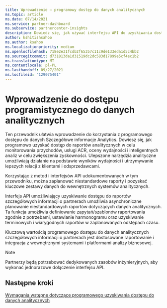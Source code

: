 ```yaml
---
title: Wprowadzenie — programowy dostęp do danych analitycznych
ms.topic: article
ms.date: 07/14/2021
ms.service: partner-dashboard
ms.subservice: partnercenter-insights
description: Dowiedz się, jak używać interfejsu API do uzyskiwania dostępu do danych analitycznych szczegółowych informacji partnerów.
author: kshitishsahoo
ms.author: ksahoo
ms.localizationpriority: medium
ms.openlocfilehash: 718e2e31fcdb2f65357c11c9de133eda1d5c4bb2
ms.sourcegitcommit: d731813da1d31519dc2dc583d17899e5cf4ec1b2
ms.translationtype: MT
ms.contentlocale: pl-PL
ms.lasthandoff: 09/27/2021
ms.locfileid: "129075401"
---
```

# <a name="get-started-with-programmatic-access-to-analytics-data"></a>Wprowadzenie do dostępu programistycznego do danych analitycznych

Ten przewodnik ułatwia wprowadzenie do korzystania z programowego dostępu do danych Szczegółowe informacje Analytics. Dowiesz się, jak programowo uzyskać dostęp do raportów analitycznych w celu monitorowania przychodów, usługi ACR, oceny wydajności i inteligentnych analiz w celu zwiększenia zyskowności. Ulepszone narzędzia analityczne umożliwiają działanie na podstawie wyników wydajności i utrzymywanie lepszych relacji z klientami i odsprzedawcami.  

Korzystając z metod i interfejsów API udokumentowanych w tym przewodniku, można zaplanować niestandardowe raporty i pozyskać kluczowe zestawy danych do wewnętrznych systemów analitycznych.

Interfejs API umożliwiający uzyskiwanie dostępu do raportów szczegółowych informacji o partnerach umożliwia asynchroniczne planowanie niestandardowych raportów dotyczących danych analitycznych. Ta funkcja umożliwia definiowanie zapytań/szablonów raportowania zgodnie z potrzebami, ustawianie harmonogramu oraz uzyskiwanie terminowych i wiarygodnych raportów w zaplanowanych odstępach czasu.

Kluczową wartością programowego dostępu do danych analitycznych szczegółowych informacji o partnerach jest dostosowane raportowanie i integracja z wewnętrznymi systemami i platformami analizy biznesowej.

> [!NOTE]
> Partnerzy będą potrzebować dedykowanych zasobów inżynieryjnych, aby wykonać jednorazowe dołączenie interfejsu API.

## <a name="next-steps"></a>Następne kroki

[Wymagania wstępne dotyczące programowego uzyskiwania dostępu do danych analitycznych](insights-programmatic-prerequisites.md)